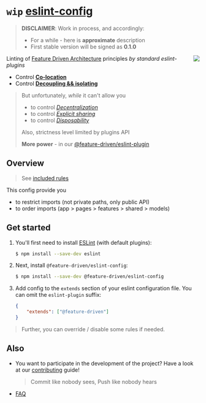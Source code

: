 # `wip` [eslint-config](https://www.npmjs.com/package/@feature-driven/eslint-config)

> **DISCLAIMER**: Work in process, and accordingly:
> - For a while - here is **approximate** description
> - First stable version will be signed as **0.1.0**

<!-- TODO: set later size as 120px (without overlapping!) -->
<img src="https://avatars3.githubusercontent.com/u/74538205?s=92&v=4" align="right">

Linting of [Feature Driven Architecture](https://www.notion.so/Feature-Driven-Architecture-dfe306d664ae4780bcf999ccdd15e532) principles *by standard eslint-plugins*

- Control [**Co-location**](https://www.notion.so/Feature-Driven-Architecture-dfe306d664ae4780bcf999ccdd15e532#679ac063d0a448eb88ea97b712ff2d76)
- Control [**Decoupling && isolating**](https://www.notion.so/Feature-Driven-Architecture-dfe306d664ae4780bcf999ccdd15e532#095ab6032c2542ebbc18fb48f57e4037)

> But unfortunately, *while* it can't allow you
> - to control [*Decentralization*](https://www.notion.so/Feature-Driven-Architecture-dfe306d664ae4780bcf999ccdd15e532#200c3a0b57ac4f238d2b96015cdbc5e8)
> - to control [*Explicit sharing*](https://www.notion.so/Feature-Driven-Architecture-dfe306d664ae4780bcf999ccdd15e532#f0cb101913d04704ad540ebe1c5164e7)
> - to control [*Disposability*](https://www.notion.so/Feature-Driven-Architecture-dfe306d664ae4780bcf999ccdd15e532#58991e6707c84a7f92e5740134ffc26c)
>
> Also, strictness level limited by plugins API
>
> **More power** - in our [@feature-driven/eslint-plugin](https://github.com/feature-driven/eslint-plugin)

<!--
Uncomment if will be needed

## Table of contents
* [Overview](#overview)
* [Get started](#get-started)
* [Usage](#usage)
* [Also](#also)
-->

## Overview
> See [included rules](/index.js)

This config provide you
- to restrict imports (not private paths, only public API)
- to order imports (app > pages > features > shared > models)

## Get started

1. You'll first need to install [ESLint](http://eslint.org) (with default plugins):
    ```sh
    $ npm install --save-dev eslint
    ```

2. Next, install `@feature-driven/eslint-config`:
    ```sh
    $ npm install --save-dev @feature-driven/eslint-config
    ```

3. Add config to the `extends` section of your eslint configuration file. You can omit the `eslint-plugin` suffix:
    ```json
    {
        "extends": ["@feature-driven"]
    }
    ```

> Further, you can override / disable some rules if needed.

## Also
- You want to participate in the development of the project? Have a look at our [contributing](./CONTRIBUTING.md) guide!
   > Commit like nobody sees, Push like nobody hears
- [FAQ](./FAQ.md)



